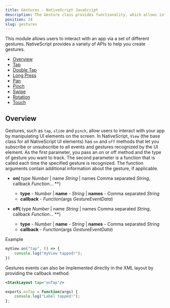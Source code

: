 ```yaml
---
title: Gestures - NativeScript JavaScript
description: The Gesture class provides functionality, which allows interaction with the UI component in the application. We can subscribe or unsubscribe via `on` and `off`methods for one or all available gestures like `Tap`, `Double Tap` , `Long Press`, `Pan` , `Pinch` , `Swipe` , `Rotation`  and `Touch`. The examples demonstrate their usage in some basic scenarios.
position: 24
slug: gestures
---
```

This module allows users to interact with an app via a set of different gestures. 
NativeScript provides a variety of APIs to help you create gestures.

* [Overview](#overview)
* [Tap](#tap)
* [Double Tap](#double-tap)
* [Long Press](#long-press)
* [Pan](#pan)
* [Pinch](#pinch)
* [Swipe](#swipe)
* [Rotation](#rotation)
* [Touch](#touch)

## Overview

Gestures, such as `tap`, `slide` and `pinch`, allow users to interact with your app by manipulating UI elements on the screen.
In NativeScript, `View` (the base class for all NativeScript UI elements) has `on` and `off` methods that let you subscribe or unsubscribe to all events and gestures recognized by the UI element.
As the first parameter, you pass an on or off method and the type of gesture you want to track. The second parameter is a function that is called each time the specified gesture is recognized. 
The function arguments contain additional information about the gesture, if applicable. 

- **on(** type _Number_ | name _String_ | names Comma separated _String_, callback _Function_... **)
   - **type** - _Number_ | **name** - _String_ | **names** - Comma separated _String_
   - **callback** - _Function_(args _GestureEventData_)

- **off(** type _Number_ | name _String_ | names Comma separated _String_, callback _Function_... **)
   - **type** - _Number_ | **name** - _String_ | **names** - Comma separated _String_
   - **callback** - _Function_(args _GestureEventData_)

Example
```JavaScript
myView.on("tap", () => {
    console.log("myView tapped!");
})
```   

Gestures events can also be implemented directly in the XML layout by providing the callback method.
```XML
<StackLayout tap="onTap"/>
```
```JavaScript
exports.onTap = function(args) {
    console.log("Label tapped!");
};
```

